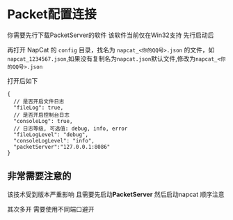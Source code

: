# Packet配置连接
你需要先行下载PacketServer的软件 该软件当前仅在Win32支持 先行启动后 

再打开 NapCat 的 `config` 目录，找名为 `napcat_<你的QQ号>.json` 的文件，如 `napcat_1234567.json`,如果没有复制名为`napcat.json`默认文件,修改为`napcat_<你的QQ号>.json` 

打开后如下 
```json5
{
  // 是否开启文件日志
  "fileLog": true,
  // 是否开启控制台日志
  "consoleLog": true,
  // 日志等级, 可选值: debug, info, error
  "fileLogLevel": "debug",
  "consoleLogLevel": "info",
  "packetServer":"127.0.0.1:8086"
}
```

## 非常需要注意的
该技术受到版本严重影响 且需要先启动**PacketServer** 然后启动napcat 顺序注意

其次多开 需要使用不同端口避开